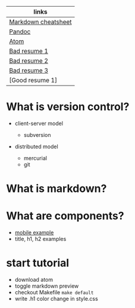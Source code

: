| links               |
|---------------------|
| [Markdown cheatsheet](https://github.com/adam-p/markdown-here/wiki/Markdown-Cheatsheet) |
| [Pandoc](http://pandoc.org/installing.html) |
| [Atom](https://atom.io/) |
| [Bad resume 1](http://www.craigkunce.com/job-search/bad_resume_sample3.gif) |
| [Bad resume 2](http://nebula.wsimg.com/5b986e1d80ba7a902a9f5cbb35285118?AccessKeyId=1FA960172D5964949643&disposition=0&alloworigin=1) |
| [Bad resume 3](http://www.datacollectionservices.net/p/2017/04/bad-resume-sample-example-of-good-resume-format-example-of-good-intended-for-examples-of-good-and-bad-resumes.gif) |
| [Good resume 1] |

# What is version control?
- client-server model
  - subversion

- distributed model
  - mercurial
  - git

# What is markdown?

# What are components?
  - [mobile example](http://coenraets.org/blog/wp-content/uploads/2014/12/uimockscript.png)
  - title, h1, h2 examples

# start tutorial
  - download atom
  - toggle markdown preview
  - checkout Makefile `make default`
  - write .h1 color change in style.css
